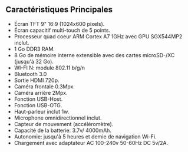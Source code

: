 ## Caractéristiques Principales

* Écran TFT 9" 16:9 (1024x600 pixels).
* Écran capacitif multi-touch de 5 points.
* Processeur quad coeur ARM Cortex A7 1GHz avec GPU SGX544MP2 inclut.
* 1 Go DDR3 RAM.
* 8 Go de mémoire interne extensible avec des cartes microSD-/XC (jusqu'à 32 Go).
* WI-FI N: module 802.11 b/g/n
* Bluetooth 3.0
* Sortie HDMI 720p.
* Caméra frontale 0.3Mpx.
* Caméra arrière 2Mpx.
* Fonction USB-Host.
* Fonction USB-OTG.
* Haut-parleur inclut 1w.
* Microphone omnidirectionnel inclut.
* Capteur de mouvement (accéléromètre).
* Capacité de la batterie: 3.7v/ 4000mAh.
* Autonomie: jusqu'à 5 heures et demie de navigation Wi-Fi.
* Chargement avec adaptateur AC 100-240v 50-60Hz DC 5v/2A.

